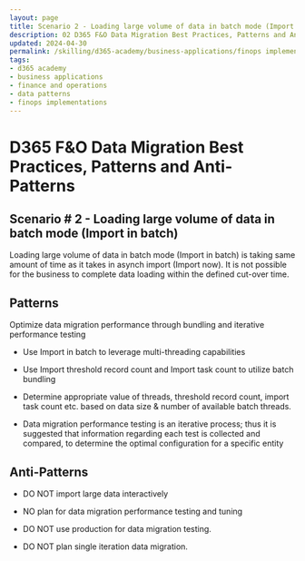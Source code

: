 ```yaml
---
layout: page
title: Scenario 2 - Loading large volume of data in batch mode (Import in batch)
description: 02 D365 F&O Data Migration Best Practices, Patterns and Anti-Patterns
updated: 2024-04-30
permalink: /skilling/d365-academy/business-applications/finops implementation best practices and patterns/dmscenario-02
tags:
- d365 academy
- business applications
- finance and operations
- data patterns
- finops implementations
---
```


# D365 F&O Data Migration Best Practices, Patterns and Anti-Patterns

## Scenario # 2 - Loading large volume of data in batch mode (Import in batch)
Loading large volume of data in batch mode (Import in batch) is taking same amount of time as it takes in asynch import (Import now). It is not possible for the business to complete data loading within the defined cut-over time.

## Patterns
Optimize data migration performance through bundling and iterative performance testing

* Use Import in batch to leverage multi-threading capabilities

* Use Import threshold record count and Import task count to utilize batch bundling

* Determine appropriate value of threads, threshold record count, import task count etc. based on data size & number of available batch threads.

* Data migration performance testing is an iterative process; thus it is suggested that information regarding each test is collected and compared, to determine the optimal configuration for a specific entity


## Anti-Patterns
* DO NOT import large data interactively

* NO plan for data migration performance testing and tuning

* DO NOT use production for data migration testing.

* DO NOT plan single iteration data migration.